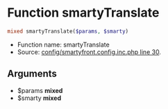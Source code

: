 Function smartyTranslate
===========================





```php
mixed smartyTranslate($params, $smarty)
```

* Function name: smartyTranslate
* Source: [config/smartyfront.config.inc.php line 30](https://github.com/PrestaShop/PrestaShop/blob/1.5.2.0/config/smartyfront.config.inc.php#L30).

Arguments
---------

* $params **mixed**
* $smarty **mixed**

